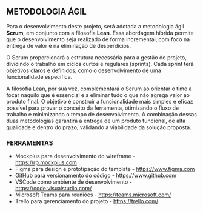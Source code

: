 ## METODOLOGIA ÁGIL

Para o desenvolvimento deste projeto, será adotada a metodologia ágil **Scrum**, em conjunto com a filosofia **Lean**. Essa abordagem híbrida permite que o desenvolvimento seja realizado de forma incremental, com foco na entrega de valor e na eliminação de desperdícios.

O Scrum proporcionará a estrutura necessária para a gestão do projeto, dividindo o trabalho em ciclos curtos e regulares (sprints). Cada sprint terá objetivos claros e definidos, como o desenvolvimento de uma funcionalidade específica.

A filosofia Lean, por sua vez, complementará o Scrum ao orientar o time a focar naquilo que é essencial e a eliminar tudo o que não agrega valor ao produto final. O objetivo é construir a funcionalidade mais simples e eficaz possível para provar o conceito da ferramenta, otimizando o fluxo de trabalho e minimizando o tempo de desenvolvimento. A combinação dessas duas metodologias garantirá a entrega de um produto funcional, de alta qualidade e dentro do prazo, validando a viabilidade da solução proposta.

### FERRAMENTAS

- Mockplus para desenvolvimento do wireframe - https://rp.mockplus.com
- Figma para design e prototipação do template - https://www.figma.com
- GitHub para versionamento do código - https://www.github.com
- VSCode como ambiente de desenvolvimento - https://code.visualstudio.com/
- Microsoft Teams para reuniões - https://teams.microsoft.com/
- Trello para gerenciamento do projeto - https://trello.com/
